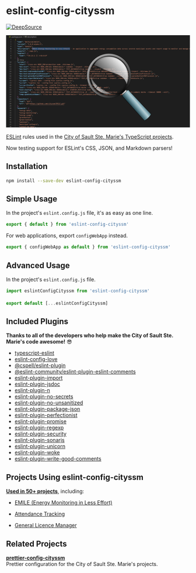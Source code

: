 # eslint-config-cityssm

[![DeepSource](https://app.deepsource.com/gh/cityssm/eslint-config-cityssm.svg/?label=active+issues&show_trend=true&token=2x51pzQmdmBmD3LNk4XgOTZC)](https://app.deepsource.com/gh/cityssm/eslint-config-cityssm/)

![Code Scanning Banner](banner.png)

[ESLint](https://eslint.org/) rules used in the
[City of Sault Ste. Marie's TypeScript projects](https://github.com/search?q=org%3Acityssm++language%3ATypeScript&type=repositories).

Now testing support for ESLint's CSS, JSON, and Markdown parsers!

## Installation

```sh
npm install --save-dev eslint-config-cityssm
```

## Simple Usage

In the project's `eslint.config.js` file,
it's as easy as one line.

```javascript
export { default } from 'eslint-config-cityssm'
```

For web applications, export `configWebApp` instead.

```javascript
export { configWebApp as default } from 'eslint-config-cityssm'
```

## Advanced Usage

In the project's `eslint.config.js` file.

```javascript
import eslintConfigCityssm from 'eslint-config-cityssm'

export default [...eslintConfigCityssm]
```

## Included Plugins

**Thanks to all of the developers who help make the City of Sault Ste. Marie's code awesome!** 😎

- [typescript-eslint](https://github.com/typescript-eslint/typescript-eslint)
- [eslint-config-love](https://www.npmjs.com/package/eslint-config-love)
- [@cspell/eslint-plugin](https://www.npmjs.com/package/@cspell/eslint-plugin)
- [@eslint-community/eslint-plugin-eslint-comments](https://www.npmjs.com/package/@eslint-community/eslint-plugin-eslint-comments)
- [eslint-plugin-import](https://www.npmjs.com/package/eslint-plugin-import)
- [eslint-plugin-jsdoc](https://www.npmjs.com/package/eslint-plugin-jsdoc)
- [eslint-plugin-n](https://www.npmjs.com/package/eslint-plugin-n)
- [eslint-plugin-no-secrets](https://www.npmjs.com/package/eslint-plugin-no-secrets)
- [eslint-plugin-no-unsanitized](https://www.npmjs.com/package/eslint-plugin-no-unsanitized)
- [eslint-plugin-package-json](https://www.npmjs.com/package/eslint-plugin-package-json)
- [eslint-plugin-perfectionist](https://www.npmjs.com/package/eslint-plugin-perfectionist)
- [eslint-plugin-promise](https://www.npmjs.com/package/eslint-plugin-promise)
- [eslint-plugin-regexp](https://www.npmjs.com/package/eslint-plugin-regexp)
- [eslint-plugin-security](https://www.npmjs.com/package/eslint-plugin-security)
- [eslint-plugin-sonarjs](https://www.npmjs.com/package/eslint-plugin-sonarjs)
- [eslint-plugin-unicorn](https://www.npmjs.com/package/eslint-plugin-unicorn)
- [eslint-plugin-woke](https://www.npmjs.com/package/eslint-plugin-woke)
- [eslint-plugin-write-good-comments](https://www.npmjs.com/package/eslint-plugin-write-good-comments)

## Projects Using eslint-config-cityssm

[**Used in 50+ projects**](https://github.com/search?q=eslint-config-cityssm+path%3A**%2Fpackage.json&type=code), including:

- [EMILE (Energy Monitoring in Less Effort)](https://github.com/cityssm/EMILE)

- [Attendance Tracking](https://github.com/cityssm/attendance-tracking)

- [General Licence Manager](https://github.com/cityssm/general-licence-manager)

## Related Projects

**[prettier-config-cityssm](https://github.com/cityssm/prettier-config-cityssm)**<br />
Prettier configuration for the City of Sault Ste. Marie's projects.
